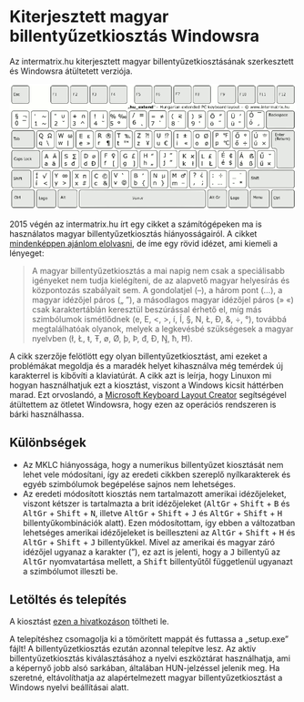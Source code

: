 # Kiterjesztett magyar billentyűzetkiosztás Windowsra
Az intermatrix.hu kiterjesztett magyar billentyűzetkiosztásának szerkesztett és Windowsra átültetett verziója.

![A kiterjesztett magyar billentyűzetkiosztás](https://github.com/smileyhead/hu_extend-win/blob/main/billentyuk.png?raw_true)

2015 végén az intermatrix.hu írt egy cikket a számítógépeken ma is használatos magyar billentyűzetkiosztás hiányosságairól. A cikket [mindenképpen ajánlom elolvasni](https://intermatrix.hu/hu-keyboard), de íme egy rövid idézet, ami kiemeli a lényeget:
> A magyar billentyűzetkiosztás a mai napig nem csak a speciálisabb igényeket nem tudja kielégíteni, de az alapvető magyar helyesírás és központozás szabályait sem. A gondolatjel (–), a három pont (…), a magyar idézőjel páros („ ”), a másodlagos magyar idézőjel páros (» «) csak karaktertáblán keresztül beszúrással érhető el, míg más szimbólumok ismétlődnek (e, E, <, >, í, Í, §, N, Ł, Đ, &, ÷, °), továbbá megtalálhatóak olyanok, melyek a legkevésbé szükségesek a magyar nyelvben (ł, Ł, ŧ, Ŧ, ø, Ø, þ, Þ, đ, Đ, Ŋ, ħ, Ħ).

A cikk szerzője felötlött egy olyan billentyűzetkiosztást, ami ezeket a problémákat megoldja és a maradék helyet kihasználva még temérdek új karakterrel is kibővíti a klaviatúrát. A cikk azt is leírja, hogy Linuxon mi hogyan használhatjuk ezt a kiosztást, viszont a Windows kicsit háttérben marad. Ezt orvoslandó, a [Microsoft Keyboard Layout Creator](https://www.microsoft.com/en-us/download/details.aspx?id=102134) segítségével átültettem az ötletet Windowsra, hogy ezen az operációs rendszeren is bárki használhassa.

## Különbségek
- Az MKLC hiányossága, hogy a numerikus billentyűzet kiosztását nem lehet vele módosítani, így az eredeti cikkben szereplő nyílkarakterek és egyéb szimbólumok begépelése sajnos nem lehetséges.
- Az eredeti módosított kiosztás nem tartalmazott amerikai idézőjeleket, viszont kétszer is tartalmazta a brit idézőjeleket (<kbd>AltGr</kbd> + <kbd>Shift</kbd> + <kbd>B</kbd> és <kbd>AltGr</kbd> + <kbd>Shift</kbd> + <kbd>N</kbd>, illetve <kbd>AltGr</kbd> + <kbd>Shift</kbd> + <kbd>J</kbd> és <kbd>AltGr</kbd> + <kbd>Shift</kbd> + <kbd>H</kbd> billentyűkombinációk alatt). Ezen módosítottam, így ebben a változatban lehetséges amerikai idézőjeleket is beilleszteni az <kbd>AltGr</kbd> + <kbd>Shift</kbd> + <kbd>H</kbd> és <kbd>AltGr</kbd> + <kbd>Shift</kbd> + <kbd>J</kbd> billentyűkkel. Mivel az amerikai és magyar záró idézőjel ugyanaz a karakter (”), ez azt is jelenti, hogy a <kbd>J</kbd> billentyű az <kbd>AltGr</kbd> nyomvatartása mellett, a <kbd>Shift</kbd> billentyűtől függetlenül ugyanazt a szimbólumot illeszti be.

## Letöltés és telepítés
A kiosztást [ezen a hivatkozáson](https://github.com/smileyhead/hu_extend-win/releases/latest/download/hu_ext.zip) töltheti le.

A telepítéshez csomagolja ki a tömörített mappát és futtassa a „setup.exe” fájlt! A billentyűzetkiosztás ezután azonnal telepítve lesz. Az aktív billentyűzetkiosztás kiválasztásához a nyelvi eszköztárat használhatja, ami a képernyő jobb alsó sarkában, általában HUN-jelzéssel jelenik meg. Ha szeretné, eltávolíthatja az alapértelmezett magyar billentyűzetkiosztást a Windows nyelvi beállításai alatt.
